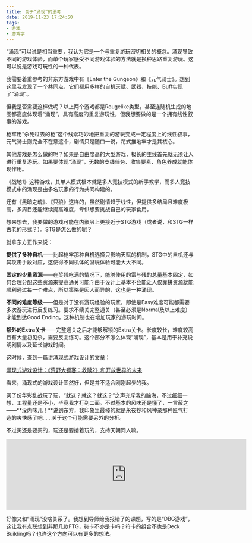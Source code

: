 ```yaml
---
title: 关于“涌现”的思考
date: 2019-11-23 17:24:50
tags:
- 游戏
- 游戏学 
---
```

“涌现”可以说是相当重要，我认为它是一个与重复游玩密切相关的概念。涌现导致不同的游戏体验，而单个玩家感受不同游戏体验的方法就是换种思路重复游玩。这可以说是游戏可玩性的一种代表。

我需要着重参考的非东方游戏中有《Enter the Gungeon》和《元气骑士》。想到这里我发现了一个共同点，它们都用多样的自机天赋、武器、技能、Buff实现了“涌现”。   

但我是否需要这样做呢？以上两个游戏都是Rougelike类型，甚至连随机生成的地图都高度体现着“涌现”，具有高度的重复游玩性，但我想要做的是一个拥有线性叙事的游戏。 

枪牢用“杀死过去的枪”这个线索巧妙地把重复的游玩变成一定程度上的线性叙事，元气骑士则完全不在意这个，剧情只是随口一说，花式推地牢才是其核心。

其他游戏是怎么做的呢？如果是自由度高的大型游戏，极长的主线首先就无须让人进行重复游玩。如果要体现“涌现”，无数的支线任务、收集要素、角色养成就能体现作用。

《战地1》这种游戏，其单人模式根本就是多人竞技模式的新手教学，而多人竞技模式中的涌现是由多名玩家的行为共同构建的。

还有《黑暗之魂》、《只狼》这样的，虽然剧情趋于线性，但提供多结局且难度极高，多周目还能继续提高难度，专供想要挑战自己的玩家食用。

想来想去，我要做的游戏可能在内嵌层上更接近于STG游戏（或者说，和STG一样古老的形式？）。STG是怎么做的呢？

就拿东方正作来说：

**提供了多种自机**——比起枪牢那种自机选择只影响天赋的机制，STG中的自机还与其攻击手段对应，这使得不同机体的游玩体验可能大大不同。

**固定的少量资源**——在奖残吃满的情况下，能够使用的雷与残的总量基本固定，如何合理分配这些资源来提高通关可能？由于设计上基本不会能让人仅靠拼资源就能顺利通过每一个难点，所以策略是因人而异的，这也是一种涌现。

**不同的难度等级**——但是对于没有游玩经验的玩家，即使是Easy难度可能都需要多次游玩进行反复练习。要求不续关完整通关（甚至必须是Normal及以上难度）才能到达Good Ending，这种机制也在增加玩家的游玩时间。

**额外的Extra关卡**——完整通关之后才能够解锁的Extra关卡。长度较长，难度较高且有大量初见杀，需要反复练习。这个部分不怎么体现“涌现”，基本是用于补充说明剧情以及延长游戏时间。

这时候，查到一篇讲涌现式游戏设计的文章：

[涌现式游戏设计：《荒野大镖客：救赎2》和开放世界的未来](https://www.chuapp.com/?c=Article&a=index&id=285949)

看来，涌现式的游戏设计固然好，但是并不适合刚刚起步的我。

买了份华彩乱战玩了玩，“就这？就这？就这？”之声充斥我的脑海，不过细细一想，工程量还是不小，毕竟我才打到二面。不过基本的风味还是懂了，一言蔽之——**没内味儿！**说到东方，我印象里最棒的就是永夜抄和风神录那种匠气打造的爽快感了吧……关于这个可能需要另外的分析。

不过买还是要买的，玩还是要接着玩的，支持天朝同人嘛。

<iframe src="https://store.steampowered.com/widget/1124830/" frameborder="0" width="646" height="190"></iframe>

好像又和“涌现”没啥关系了。我想到导师给我报错了的课题，写的是“DBG游戏”，这让我有点联想到非那几款FTG，符卡不亦是卡吗？符卡的组合不也是Deck Building吗？也许这个方向可以有更多的想法。